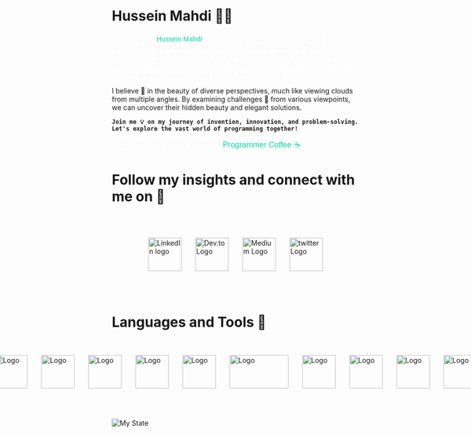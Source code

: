 # Hussein Mahdi 👨‍💻
   
<p style="font-size: 14px; font-family:Verdana, Geneva, Tahoma, sans-serif; color:#f8f9fa ; padding: 3px; ">
 Welcome!  I'm <span style="color:#06d6a0 ;">Hussein Mahdi</span> , a passionate software engineer with a rich journey in software development. I thrive on crafting elegant software architectures ⚙ and developing innovative solutions. Writing and sharing knowledge in the programming realm 🕸 is my passion, and I'm always eager to explore new algorithms 🏴‍☠️ and analyze their intricacies.
<br>


I believe 🎯 in the beauty of diverse perspectives, much like viewing clouds from multiple angles. By examining challenges 🥇 from various viewpoints, we can uncover their hidden beauty and elegant solutions.
<br>

    
 
**`Join me 💡 on my journey of invention, innovation, and problem-solving. Let's explore the vast world of programming together!`**
    </p>
     
   <span style="font-size: 16px; font-family:Verdana, Geneva, Tahoma, sans-serif; color:#f8f9fa ; padding: 3px; ">
    Discover more on my website :
    <a href="https://programmercoffee.xyz" style="color: #06d6a0;font-size: 16px;text-decoration: none;">Programmer Coffee ☕ </a>
   </span> 

   <br>

   
  
  #  Follow my insights and connect with me on  🥇
  <br>
   <br>
   
   
 <div style="display: flex; flex-direction: row; justify-content: center;"> 
     <img src="https://cdn-icons-png.flaticon.com/512/2335/2335380.png" alt="LinkedIn logo" style="width: 68px; height: 68px; margin: 14px;"> 
    <img src="https://cdn-icons-png.flaticon.com/512/5969/5969109.png" alt="Dev.to Logo"style="width: 68px; height: 68px; margin: 14px; ;" >
    <img src="https://cdn-icons-png.flaticon.com/512/5968/5968906.png" alt="Medium Logo"style="width: 68px; height: 68px; margin: 14px; ;" >
    <img src="https://cdn-icons-png.flaticon.com/512/5969/5969020.png" alt="twitter Logo"style="width: 68px; height: 68px; margin: 14px; ;" >
    
  </div>

<br>
<br>
 
 
   # Languages ​​and Tools 🧰 
 

   <br>
 
 <div style="display: flex; flex-direction: row ; justify-content: center; "> 
 <img src="https://cdn-icons-png.flaticon.com/512/226/226777.png" alt="Logo"style="width: 68px; height: 68px; margin: 14px; ;" >
 <img src="https://cdn-icons-png.flaticon.com/512/6132/6132222.png" alt="Logo"style="width: 68px; height: 68px; margin: 14px; ;" >
 <img src="https://cdn-icons-png.flaticon.com/512/6132/6132221.png" alt="Logo"style="width: 68px; height: 68px; margin: 14px; ;" >
 <img src="https://cdn-icons-png.flaticon.com/512/1051/1051277.png" alt="Logo"style="width: 68px; height: 68px; margin: 14px; ;" >
 <img src="https://cdn-icons-png.flaticon.com/512/732/732190.png" alt="Logo"style="width: 68px; height: 68px; margin: 14px; ;" >
 <img src="https://cdn-icons-png.flaticon.com/512/5968/5968292.png" alt="Logo"style="width: 68px; height: 68px; margin: 14px; ;" >
 <img src="https://cdn-icons-png.flaticon.com/512/16425/16425634.png" alt="Logo"style="width: 68px; height: 68px; margin: 14px; ;" >
 <img src="https://github.com/dotnet/brand/blob/main/logo/dotnet-logo.png?raw=true" alt="Logo"style="width: 68px; height: 68px; margin: 14px; ;" >
 <img src="https://cdn-icons-png.flaticon.com/512/5968/5968364.png" alt="Logo"style="width: 68px; height: 68px; margin: 14px; ;" >
 <img src="https://upload.wikimedia.org/wikipedia/commons/2/29/Postgresql_elephant.svg" alt="Logo"style="width: 68px; height: 68px; margin: 14px; ;" >
 <img src="https://upload.wikimedia.org/wikipedia/commons/3/38/SQLite370.svg" alt="Logo"style="width: 120px; height: 68px; margin: 14px; ;" >
 <img src="https://www.svgrepo.com/show/331488/mongodb.svg" alt="Logo"style="width: 68px; height: 68px; margin: 14px; ;" >
 <img src="https://www.svgrepo.com/show/354272/redis.svg" alt="Logo"style="width: 68px; height: 68px; margin: 14px; ;" >
 <img src="https://tailwindcss.com/_next/static/media/tailwindcss-mark.3c5441fc7a190fb1800d4a5c7f07ba4b1345a9c8.svg" alt="Logo"style="width: 68px; height: 68px; margin: 14px; ;" >
 <img src="https://cdn-icons-png.flaticon.com/512/15466/15466163.png" alt="Logo"style="width: 68px; height: 68px; margin: 14px; ;" >
 <img src="https://img.icons8.com/?size=256&id=EgOU93v1DHjU&format=png" alt="Logo"style="width: 68px; height: 68px; margin: 14px; ;" >
 <img src="https://www.svgrepo.com/show/354202/postman-icon.svg" alt="Logo"style="width: 68px; height: 68px; margin: 14px; ;" >
 <img src="https://www.svgrepo.com/show/452129/vs-code.svg" alt="Logo"style="width: 68px; height: 68px; margin: 14px; ;" >
 <img src="https://www.svgrepo.com/show/354520/visual-studio.svg" alt="Logo"style="width: 68px; height: 68px; margin: 14px; ;" >
 <img src="https://img.icons8.com/?size=256&id=UE01mCLFBOl4&format=png" alt="Logo"style="width: 68px; height: 68px; margin: 14px; ;" >
</div>
<br>

 <br>

![My State](https://github-readme-stats.vercel.app/api?username=Hu8MA&show_icons=true&theme=chartreuse-dark)
</body>
